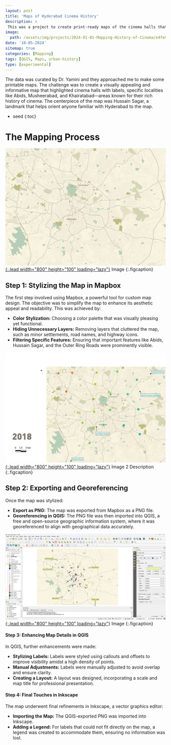 ```yaml
---
layout: post
title: 'Maps of Hyderabad Cinema History'
description: >
 This was a project to create print-ready maps of the cinema halls that existed in Hyderabad from 1936 to 2018. 
image: 
  path: /assets/img/projects/2024-01-01-Mapping-History-of-Cinema/e4fe9b0bde5cc60671cde313f37e7f27_MD5.jpeg
date: '10-05-2024'
sitemap: true
categories: [Mapping]
tags: [QGIS, Maps, urban-history]
type: [experimental]
---
```

The data was curated by Dr. Yamini and they approached me to make some printable maps. The challenge was to create a visually appealing and informative map that highlighted cinema halls with labels, specific localities like Abids, Musheerabad, and Khairatabad—areas known for their rich history of cinema. The centerpiece of the map was Hussain Sagar, a landmark that helps orient anyone familiar with Hyderabad to the map.
* seed
{:toc}

# The Mapping Process

<a class="spotlight" href="/assets/img/projects/2024-01-01-Mapping-History-of-Cinema/e4fe9b0bde5cc60671cde313f37e7f27_MD5.jpeg">![Image](/assets/img/projects/2024-01-01-Mapping-History-of-Cinema/e4fe9b0bde5cc60671cde313f37e7f27_MD5.jpeg){:.lead width="800" height="100" loading="lazy"}</a>
Image
{:.figcaption}


## Step 1: Stylizing the Map in Mapbox
The first step involved using Mapbox, a powerful tool for custom map design. The objective was to simplify the map to enhance its aesthetic appeal and readability. This was achieved by:
- **Color Stylization:** Choosing a color palette that was visually pleasing yet functional.
- **Hiding Unnecessary Layers:** Removing layers that cluttered the map, such as minor settlements, road names, and highway icons.
- **Filtering Specific Features:** Ensuring that important features like Abids, Hussain Sagar, and the Outer Ring Roads were prominently visible.

<a class="spotlight" href="/assets/img/projects/2024-01-01-Mapping-History-of-Cinema/8e0d88668c4521c62c62f7240aeae4f5_MD5.jpeg">![Image 2 Description](/assets/img/projects/2024-01-01-Mapping-History-of-Cinema/8e0d88668c4521c62c62f7240aeae4f5_MD5.jpeg){:.lead width="800" height="100" loading="lazy"}</a>
Image 2 Description
{:.figcaption}

## Step 2: Exporting and Georeferencing
Once the map was stylized:
- **Export as PNG:** The map was exported from Mapbox as a PNG file.
- **Georeferencing in QGIS:** The PNG file was then imported into QGIS, a free and open-source geographic information system, where it was georeferenced to align with geographical data accurately.

<a class="spotlight" href="/assets/img/projects/2024-01-01-Mapping-History-of-Cinema/dc219fb4923ac748e9cfeaf724e923a4_MD5.jpeg">![Image ](/assets/img/projects/2024-01-01-Mapping-History-of-Cinema/dc219fb4923ac748e9cfeaf724e923a4_MD5.jpeg){:.lead width="800" height="100" loading="lazy"}</a>
Image 
{:.figcaption}

#### Step 3: Enhancing Map Details in QGIS
In QGIS, further enhancements were made:
- **Stylizing Labels:** Labels were styled using callouts and offsets to improve visibility amidst a high density of points.
- **Manual Adjustments:** Labels were manually adjusted to avoid overlap and ensure clarity.
- **Creating a Layout:** A layout was designed, incorporating a scale and map title for professional presentation.

#### Step 4: Final Touches in Inkscape
The map underwent final refinements in Inkscape, a vector graphics editor:
- **Importing the Map:** The QGIS-exported PNG was imported into Inkscape.
- **Adding a Legend:** For labels that could not fit directly on the map, a legend was created to accommodate them, ensuring no information was lost.
